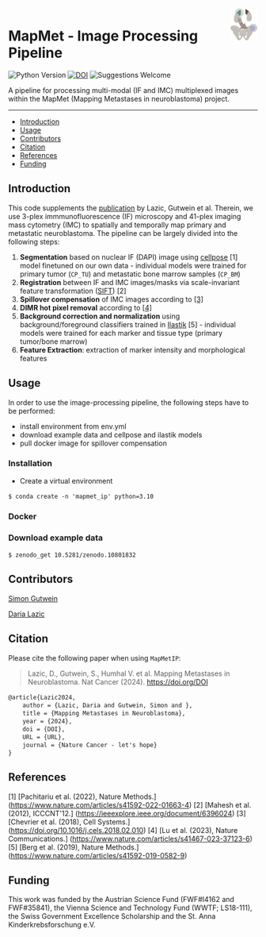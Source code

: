 <img src="https://github.com/TaschnerMandlGroup/MapMetIP/blob/main/docs/img/logo.png" align="right" alt="Logo" width="55" />

# MapMet - Image Processing Pipeline
[comment]: <> (repo-specific shields will work once the repo is online)
![Python Version](https://img.shields.io/badge/python-3.10.9-blue)
[![DOI](https://zenodo.org/badge/DOI/10.5281/zenodo.10801832.svg)](https://doi.org/10.5281/zenodo.10801832)
![Suggestions Welcome](https://img.shields.io/badge/suggestions-welcome-green)

A pipeline for processing multi-modal (IF and IMC) multiplexed images within the MapMet (Mapping Metastases in neuroblastoma) project. 

---

* [Introduction](#introduction)
* [Usage](#usage)
* [Contributors](#contributors)
* [Citation](#citation)
* [References](#references)
* [Funding](#funding)

## Introduction
This code supplements the [publication]() by Lazic, Gutwein et al. Therein, we use 3-plex immmunofluorescence (IF) microscopy and 41-plex imaging mass cytometry (IMC) to spatially and temporally map primary and metastatic neuroblastoma. The pipeline can be largely divided into the following steps:
1. **Segmentation** based on nuclear IF (DAPI) image using [cellpose](https://github.com/MouseLand/cellpose) [1] model finetuned on our own data - individual models were trained for primary tumor (`CP_TU`) and metastatic bone marrow samples (`CP_BM`)
2. **Registration** between IF and IMC images/masks via scale-invariant feature transformation ([SIFT](https://ieeexplore.ieee.org/document/6396024)) [2]
3. **Spillover compensation** of IMC images according to [[3]](https://github.com/BodenmillerGroup/cyTOFcompensation)
4. **DIMR hot pixel removal** according to [[4]](https://github.com/PENGLU-WashU/IMC_Denoise)
5. **Background correction and normalization** using background/foreground classifiers trained in [Ilastik](https://github.com/ilastik/ilastik/tree/main) [5] - individual models were trained for each marker and tissue type (primary tumor/bone marrow)
6. **Feature Extraction**: extraction of marker intensity and morphological features

## Usage

In order to use the image-processing pipeline, the following steps have to be performed:
- install environment from env.yml
- download example data and cellpose and ilastik models
- pull docker image for spillover compensation
  
### Installation
- Create a virtual environment
```
$ conda create -n 'mapmet_ip' python=3.10
```
### Docker

### Download example data
[comment]: <> (zenodo get has to be installed first)
```
$ zenodo_get 10.5281/zenodo.10801832
```
## Contributors

[Simon Gutwein](https://github.com/SimonBon/)

[Daria Lazic](https://github.com/LazDaria)

## Citation
Please cite the following paper when using `MapMetIP`:

>  Lazic, D., Gutwein, S., Humhal V. et al. Mapping Metastases in Neuroblastoma. Nat Cancer (2024). https://doi.org/DOI

    @article{Lazic2024,
        author = {Lazic, Daria and Gutwein, Simon and },
        title = {Mapping Metastases in Neuroblastoma},
        year = {2024},
        doi = {DOI},
        URL = {URL},
        journal = {Nature Cancer - let's hope}
    }

## References
[1] [Pachitariu et al. (2022), Nature Methods.] (https://www.nature.com/articles/s41592-022-01663-4)
[2] [Mahesh et al. (2012), ICCCNT'12.] (https://ieeexplore.ieee.org/document/6396024)
[3] [Chevrier et al. (2018), Cell Systems.] (https://doi.org/10.1016/j.cels.2018.02.010)
[4] [Lu et al. (2023), Nature Communications.] (https://www.nature.com/articles/s41467-023-37123-6)
[5] [Berg et al. (2019), Nature Methods.] (https://www.nature.com/articles/s41592-019-0582-9)

## Funding

This work was funded by the Austrian Science Fund (FWF#I4162 and FWF#35841), the Vienna Science and Technology Fund (WWTF; LS18-111), the Swiss Government Excellence Scholarship and the St. Anna Kinderkrebsforschung e.V.

